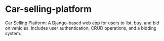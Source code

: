 # Car-selling-platform
Car Selling Platform: A Django-based web app for users to list, buy, and bid on vehicles. Includes user authentication, CRUD operations, and a bidding system.
